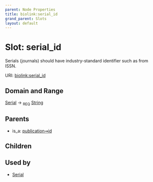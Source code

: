 ```yaml
---
parent: Node Properties
title: biolink:serial_id
grand_parent: Slots
layout: default
---
```


# Slot: serial_id


Serials (journals) should have industry-standard identifier such as from ISSN.

URI: [biolink:serial_id](https://w3id.org/biolink/vocab/serial_id)

## Domain and Range

[Serial](Serial.md) ->  <sub>REQ</sub> [String](types/String.md)

## Parents

 *  is_a: [publication➞id](publication_id.md)

## Children


## Used by

 * [Serial](Serial.md)
